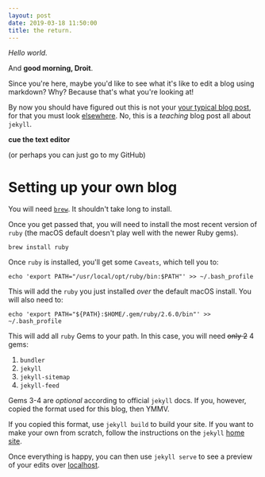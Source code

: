 ```yaml
---
layout: post
date: 2019-03-18 11:50:00
title: the return.
---
```


_Hello world._

And **good morning, Droit**.

Since you're here, maybe you'd like to see what it's like to edit a blog using
markdown? Why? Because that's what you're looking at!

By now you should have figured out this is not your
[your typical blog post](https://erikanapoletano.com/generic-blog-post/),
for that you must look
[elsewhere](https://ivanthetricourne.github.io/we-in-here/).
No, this is a _teaching_ blog post all about `jekyll`.

**cue the text editor**

(or perhaps you can just go to my GitHub)

# Setting up your own blog

You will need [`brew`](https://brew.sh/). It shouldn't take long to install.

Once you get passed that, you will need to install the most recent version of
`ruby` (the macOS default doesn't play well with the newer Ruby gems).

`brew install ruby`

Once `ruby` is installed, you'll get some `Caveats`, which tell you to:

`echo 'export PATH="/usr/local/opt/ruby/bin:$PATH"' >> ~/.bash_profile`

This will add the `ruby` you just installed _over_ the default macOS install.
You will also need to:

`echo 'export PATH="${PATH}:$HOME/.gem/ruby/2.6.0/bin"' >> ~/.bash_profile`

This will add all `ruby` Gems to your path. In this case, you will need
~~only 2~~ 4 gems:

1. `bundler`
2. `jekyll`
3. `jekyll-sitemap`
4. `jekyll-feed`

Gems 3-4 are _optional_ according to official `jekyll` docs. If you, however,
copied the format used for this blog, then YMMV.

If you copied this format, use `jekyll build` to build your site. If you want
to make your own from scratch, follow the instructions on the `jekyll`
[home site](https://jekyllrb.com).

Once everything is happy, you can then use `jekyll serve` to see a preview
of your edits over [localhost](http://127.0.0.1:4000/).
